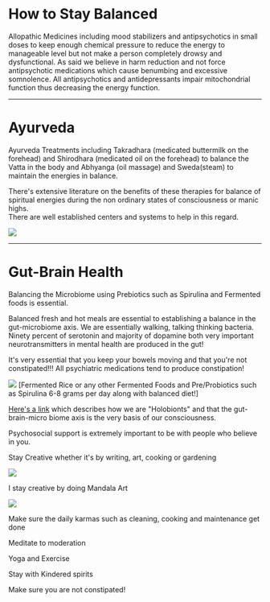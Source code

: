 # How to Stay Balanced

Allopathic Medicines including mood stabilizers and antipsychotics in small doses to keep enough chemical pressure to reduce the energy to manageable level but not make a person completely drowsy and dysfunctional.  As said we believe in harm reduction and not force antipsychotic medications which cause benumbing and excessive somnolence.  All antipsychotics and antidepressants impair mitochondrial function thus decreasing the energy function. 

---

# Ayurveda

Ayurveda Treatments including Takradhara (medicated buttermilk on the forehead) and Shirodhara (medicated oil on the forehead) to balance the Vatta in the body and Abhyanga (oil massage) and Sweda(steam) to maintain the energies  in balance.
  
There's extensive literature on the benefits of these therapies for balance of spiritual energies during the non ordinary states of consciousness or manic highs.  
There are well established centers and systems to help in this regard.  

<img src="%node-assets%misc/takradhara.jpg" class="img-fluid" />

---

# Gut-Brain Health

Balancing the Microbiome using Prebiotics such as Spirulina and Fermented foods is essential.

Balanced fresh  and hot meals are essential to establishing a balance in the gut-microbiome axis.  We are essentially walking, talking thinking bacteria. Ninety percent of serotonin and majority of dopamine both very important neurotransmitters in mental health are produced in the gut!
 
It's very essential that you keep your bowels moving and that you're not constipated!!! All psychiatric medications tend to produce constipation! 

<img src="%nodeUrl%assets/misc/fermented-rice.jpg" class="img-fluid" />
[Fermented Rice or any other Fermented Foods and Pre/Probiotics such as Spirulina 6-8 grams per day along with balanced diet!]

[Here's a link](http://www.inquiriesjournal.com/articles/1853/the-brain-gut-and-consciousness-microbiology-of-our-mind) which describes how we are "Holobionts" and that the gut-brain-micro biome axis is the very basis of our consciousness.

Psychosocial support is extremely important to be with people who believe in you.  

Stay Creative whether it's by writing, art, cooking or gardening 

<img src="%nodeUrl%assets/misc/mandala.jpg" class="img-fluid" />

I stay creative by doing Mandala Art 

<img src="%nodeUrl%assets/misc/mandala2.jpg" class="img-fluid" />

Make sure the daily karmas such as cleaning, cooking and maintenance get done 

Meditate to moderation
 
Yoga and Exercise
 
Stay with Kindered spirits
 
Make sure you are not constipated!

